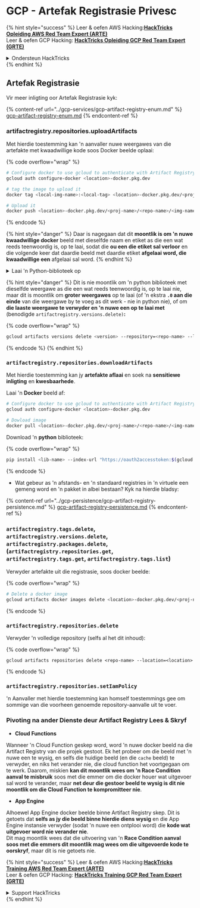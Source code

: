 # GCP - Artefak Registrasie Privesc

{% hint style="success" %}
Leer & oefen AWS Hacking:<img src="../../../.gitbook/assets/image (1) (1) (1) (1).png" alt="" data-size="line">[**HackTricks Opleiding AWS Red Team Expert (ARTE)**](https://training.hacktricks.xyz/courses/arte)<img src="../../../.gitbook/assets/image (1) (1) (1) (1).png" alt="" data-size="line">\
Leer & oefen GCP Hacking: <img src="../../../.gitbook/assets/image (2) (1).png" alt="" data-size="line">[**HackTricks Opleiding GCP Red Team Expert (GRTE)**<img src="../../../.gitbook/assets/image (2) (1).png" alt="" data-size="line">](https://training.hacktricks.xyz/courses/grte)

<details>

<summary>Ondersteun HackTricks</summary>

* Kyk na die [**subskripsie planne**](https://github.com/sponsors/carlospolop)!
* **Sluit aan by die** 💬 [**Discord groep**](https://discord.gg/hRep4RUj7f) of die [**telegram groep**](https://t.me/peass) of **volg** ons op **Twitter** 🐦 [**@hacktricks\_live**](https://twitter.com/hacktricks_live)**.**
* **Deel hacking truuks deur PRs in te dien na die** [**HackTricks**](https://github.com/carlospolop/hacktricks) en [**HackTricks Cloud**](https://github.com/carlospolop/hacktricks-cloud) github repos.

</details>
{% endhint %}

## Artefak Registrasie

Vir meer inligting oor Artefak Registrasie kyk:

{% content-ref url="../gcp-services/gcp-artifact-registry-enum.md" %}
[gcp-artifact-registry-enum.md](../gcp-services/gcp-artifact-registry-enum.md)
{% endcontent-ref %}

### artifactregistry.repositories.uploadArtifacts

Met hierdie toestemming kan 'n aanvaller nuwe weergawes van die artefakte met kwaadwillige kode soos Docker beelde oplaai:

{% code overflow="wrap" %}
```bash
# Configure docker to use gcloud to authenticate with Artifact Registry
gcloud auth configure-docker <location>-docker.pkg.dev

# tag the image to upload it
docker tag <local-img-name>:<local-tag> <location>-docker.pkg.dev/<proj-name>/<repo-name>/<img-name>:<tag>

# Upload it
docker push <location>-docker.pkg.dev/<proj-name>/<repo-name>/<img-name>:<tag>
```
{% endcode %}

{% hint style="danger" %}
Daar is nagegaan dat dit **moontlik is om 'n nuwe kwaadwillige docker** beeld met dieselfde naam en etiket as die een wat reeds teenwoordig is, op te laai, sodat die **ou een die etiket sal verloor** en die volgende keer dat daardie beeld met daardie etiket **afgelaai word, die kwaadwillige een** afgelaai sal word.
{% endhint %}

<details>

<summary>Laai 'n Python-biblioteek op</summary>

**Begin deur die biblioteek te skep om op te laai** (as jy die nuutste weergawe van die registrasie kan aflaai, kan jy hierdie stap vermy):

1.  **Stel jou projekstruktuur op**:

* Skep 'n nuwe gids vir jou biblioteek, bv. `hello_world_library`.
* Binne hierdie gids, skep 'n ander gids met jou pakketnaam, bv. `hello_world`.
* Binne jou pakketgids, skep 'n `__init__.py` lêer. Hierdie lêer kan leeg wees of kan inisiatiewe vir jou pakket bevat.

```bash
mkdir hello_world_library
cd hello_world_library
mkdir hello_world
touch hello_world/__init__.py
```
2.  **Skryf jou biblioteekkode**:

* Binne die `hello_world` gids, skep 'n nuwe Python-lêer vir jou module, bv. `greet.py`.
* Skryf jou "Hello, World!" funksie:

```python
# hello_world/greet.py
def say_hello():
return "Hello, World!"
```
3.  **Skep 'n `setup.py` lêer**:

* In die wortel van jou `hello_world_library` gids, skep 'n `setup.py` lêer.
* Hierdie lêer bevat metadata oor jou biblioteek en vertel Python hoe om dit te installeer.

```python
# setup.py
from setuptools import setup, find_packages

setup(
name='hello_world',
version='0.1',
packages=find_packages(),
install_requires=[
# Enige afhanklikhede wat jou biblioteek benodig
],
)
```

**Nou, kom ons laai die biblioteek op:**

1.  **Bou jou pakket**:

* Van die wortel van jou `hello_world_library` gids, voer uit:

```sh
python3 setup.py sdist bdist_wheel
```
2. **Konfigureer verifikasie vir twine** (gebruik om jou pakket op te laai):
* Verseker dat jy `twine` geïnstalleer het (`pip install twine`).
* Gebruik `gcloud` om geloofsbriewe te konfigureer:

{% code overflow="wrap" %}
````
```sh
twine upload --username 'oauth2accesstoken' --password "$(gcloud auth print-access-token)" --repository-url https://<location>-python.pkg.dev/<project-id>/<repo-name>/ dist/*
```
````
{% endcode %}

3. **Skoon die bou**
```bash
rm -rf dist build hello_world.egg-info
```
</details>

{% hint style="danger" %}
Dit is nie moontlik om 'n python biblioteek met dieselfde weergawe as die een wat reeds teenwoordig is, op te laai nie, maar dit is moontlik om **groter weergawes** op te laai (of 'n ekstra **`.0` aan die einde** van die weergawe by te voeg as dit werk - nie in python nie), of om **die laaste weergawe te verwyder en 'n nuwe een op te laai met** (benodigde `artifactregistry.versions.delete)`**:**

{% code overflow="wrap" %}
```sh
gcloud artifacts versions delete <version> --repository=<repo-name> --location=<location> --package=<lib-name>
```
{% endcode %}
{% endhint %}

### `artifactregistry.repositories.downloadArtifacts`

Met hierdie toestemming kan jy **artefakte aflaai** en soek na **sensitiewe inligting** en **kwesbaarhede**.

Laai 'n **Docker** beeld af:
```sh
# Configure docker to use gcloud to authenticate with Artifact Registry
gcloud auth configure-docker <location>-docker.pkg.dev

# Dowload image
docker pull <location>-docker.pkg.dev/<proj-name>/<repo-name>/<img-name>:<tag>
```
Download 'n **python** biblioteek:

{% code overflow="wrap" %}
```bash
pip install <lib-name> --index-url "https://oauth2accesstoken:$(gcloud auth print-access-token)@<location>-python.pkg.dev/<project-id>/<repo-name>/simple/" --trusted-host <location>-python.pkg.dev --no-cache-dir
```
{% endcode %}

* Wat gebeur as 'n afstands- en 'n standaard registries in 'n virtuele een gemeng word en 'n pakket in albei bestaan? Kyk na hierdie bladsy:

{% content-ref url="../gcp-persistence/gcp-artifact-registry-persistence.md" %}
[gcp-artifact-registry-persistence.md](../gcp-persistence/gcp-artifact-registry-persistence.md)
{% endcontent-ref %}

### `artifactregistry.tags.delete`, `artifactregistry.versions.delete`, `artifactregistry.packages.delete`, (`artifactregistry.repositories.get`, `artifactregistry.tags.get`, `artifactregistry.tags.list`)

Verwyder artefakte uit die registrasie, soos docker beelde:

{% code overflow="wrap" %}
```bash
# Delete a docker image
gcloud artifacts docker images delete <location>-docker.pkg.dev/<proj-name>/<repo-name>/<img-name>:<tag>
```
{% endcode %}

### `artifactregistry.repositories.delete`

Verwyder 'n volledige repository (selfs al het dit inhoud):

{% code overflow="wrap" %}
```
gcloud artifacts repositories delete <repo-name> --location=<location>
```
{% endcode %}

### `artifactregistry.repositories.setIamPolicy`

'n Aanvaller met hierdie toestemming kan homself toestemmings gee om sommige van die voorheen genoemde repository-aanvalle uit te voer.

### Pivoting na ander Dienste deur Artifact Registry Lees & Skryf

* **Cloud Functions**

Wanneer 'n Cloud Function geskep word, word 'n nuwe docker beeld na die Artifact Registry van die projek gestoot. Ek het probeer om die beeld met 'n nuwe een te wysig, en selfs die huidige beeld (en die `cache` beeld) te verwyder, en niks het verander nie, die cloud function het voortgegaan om te werk. Daarom, miskien **kan dit moontlik wees om 'n Race Condition aanval te misbruik** soos met die emmer om die docker houer wat uitgevoer sal word te verander, maar **net deur die gestoor beeld te wysig is dit nie moontlik om die Cloud Function te kompromitteer nie**.

* **App Engine**

Alhoewel App Engine docker beelde binne Artifact Registry skep. Dit is getoets dat **selfs as jy die beeld binne hierdie diens wysig** en die App Engine instansie verwyder (sodat 'n nuwe een ontplooi word) die **kode wat uitgevoer word nie verander nie**.\
Dit mag moontlik wees dat die uitvoering van 'n **Race Condition aanval soos met die emmers dit moontlik mag wees om die uitgevoerde kode te oorskryf**, maar dit is nie getoets nie.

{% hint style="success" %}
Leer & oefen AWS Hacking:<img src="../../../.gitbook/assets/image (1) (1) (1) (1).png" alt="" data-size="line">[**HackTricks Training AWS Red Team Expert (ARTE)**](https://training.hacktricks.xyz/courses/arte)<img src="../../../.gitbook/assets/image (1) (1) (1) (1).png" alt="" data-size="line">\
Leer & oefen GCP Hacking: <img src="../../../.gitbook/assets/image (2) (1).png" alt="" data-size="line">[**HackTricks Training GCP Red Team Expert (GRTE)**<img src="../../../.gitbook/assets/image (2) (1).png" alt="" data-size="line">](https://training.hacktricks.xyz/courses/grte)

<details>

<summary>Support HackTricks</summary>

* Kyk na die [**subscription plans**](https://github.com/sponsors/carlospolop)!
* **Sluit aan by die** 💬 [**Discord groep**](https://discord.gg/hRep4RUj7f) of die [**telegram groep**](https://t.me/peass) of **volg** ons op **Twitter** 🐦 [**@hacktricks\_live**](https://twitter.com/hacktricks_live)**.**
* **Deel hacking truuks deur PRs in te dien na die** [**HackTricks**](https://github.com/carlospolop/hacktricks) en [**HackTricks Cloud**](https://github.com/carlospolop/hacktricks-cloud) github repos.

</details>
{% endhint %}
